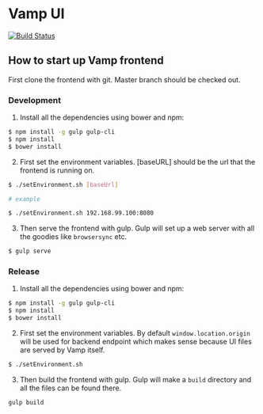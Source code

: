 # Vamp UI

[![Build Status](https://travis-ci.org/magneticio/vamp-ui.svg?branch=master)](https://travis-ci.org/magneticio/vamp-ui)

## How to start up Vamp frontend

First clone the frontend with git. Master branch should be checked out.

### Development

1) Install all the dependencies using bower and npm:

```sh
$ npm install -g gulp gulp-cli
$ npm install
$ bower install
```

2) First set the environment variables. [baseURL] should be the url that the frontend is running on.

```sh
$ ./setEnvironment.sh [baseUrl]

# example

$ ./setEnvironment.sh 192.168.99.100:8080
```

3) Then serve the frontend with gulp. Gulp will set up a web server with all the goodies like `browsersync` etc.

```sh
$ gulp serve
```

### Release

1) Install all the dependencies using bower and npm:

```sh
$ npm install -g gulp gulp-cli
$ npm install
$ bower install
```

2) First set the environment variables. By default `window.location.origin` will be used for backend endpoint which makes sense because UI files are served by Vamp itself.

```sh
$ ./setEnvironment.sh
```

3) Then build the frontend with gulp. Gulp will make a `build` directory and all the files can be found there.

```sh
gulp build
```
